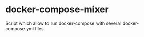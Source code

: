 # docker-compose-mixer
Script which allow to run docker-compose with several docker-compose.yml files
